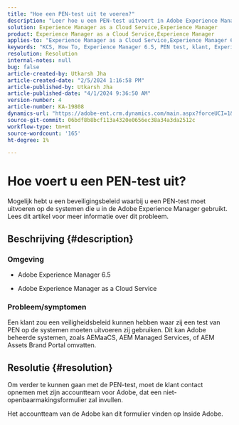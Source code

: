 ```yaml
---
title: "Hoe een PEN-test uit te voeren?"
description: "Leer hoe u een PEN-test uitvoert in Adobe Experience Manager."
solution: Experience Manager as a Cloud Service,Experience Manager
product: Experience Manager as a Cloud Service,Experience Manager
applies-to: "Experience Manager as a Cloud Service,Experience Manager 6.5"
keywords: "KCS, How To, Experience Manager 6.5, PEN test, klant, Experience Manager wolkendienst, AEM"
resolution: Resolution
internal-notes: null
bug: false
article-created-by: Utkarsh Jha
article-created-date: "2/5/2024 1:16:58 PM"
article-published-by: Utkarsh Jha
article-published-date: "4/1/2024 9:36:50 AM"
version-number: 4
article-number: KA-19808
dynamics-url: "https://adobe-ent.crm.dynamics.com/main.aspx?forceUCI=1&pagetype=entityrecord&etn=knowledgearticle&id=a150aed5-28c4-ee11-9079-6045bd006b25"
source-git-commit: 06bdf8b8bcf113a4320e0656ec38a34a3da2512c
workflow-type: tm+mt
source-wordcount: '165'
ht-degree: 1%

---
```


# Hoe voert u een PEN-test uit?


Mogelijk hebt u een beveiligingsbeleid waarbij u een PEN-test moet uitvoeren op de systemen die u in de Adobe Experience Manager gebruikt. Lees dit artikel voor meer informatie over dit probleem.

## Beschrijving {#description}


### <b>Omgeving</b>

- Adobe Experience Manager 6.5


- Adobe Experience Manager as a Cloud Service




### <b>Probleem/symptomen</b>

Een klant zou een veiligheidsbeleid kunnen hebben waar zij een test van PEN op de systemen moeten uitvoeren zij gebruiken. Dit kan Adobe beheerde systemen, zoals AEMaaCS, AEM Managed Services, of AEM Assets Brand Portal omvatten.


## Resolutie {#resolution}


Om verder te kunnen gaan met de PEN-test, moet de klant contact opnemen met zijn accountteam voor Adobe, dat een niet-openbaarmakingsformulier zal invullen.

Het accountteam van de Adobe kan dit formulier vinden op Inside Adobe.
